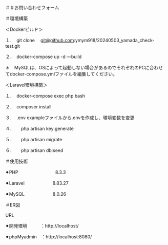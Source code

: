 ＃＃お問い合わせフォーム

＃環境構築

＜Dockerビルド＞

１．　git clone 　git@github.com:ymym918/20240503_yamada_check-test.git

２．　docker-compose up -d —build

＊　MySQLは、OSによって起動しない場合があるのでそれぞれのPCに合わせてdocker-compose.ymlファイルを編集してください。

＜Laravel環境構築＞

１．　docker-compose exec php bash

２．　composer install

３．　.env exampleファイルから.envを作成し、環境変数を変更

４．　　php artisan key:generate

５．　　php artisan migrate

６．　　php artisan  db:seed

＃使用技術

⚫︎PHP 　　　　　　　　8.3.3

⚫︎Laravel 　　　　　　8.83.27

⚫︎MySQL 　　　　　　8.0.26

＃ER図

URL

⚫︎開発環境　　　：http://localhost/

⚫︎phpMyadmin　：http://localhost:8080/
